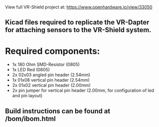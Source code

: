 View full VR-Shield project at:
https://www.openhardware.io/view/33050



## Kicad files required to replicate the VR-Dapter for attaching sensors to the VR-Shield system. 



# Required components:

*  1x 180 Ohm SMD-Resistor (0805)
* 1x LED Red (0805)
* 2x 02x03 angled pin header (2.54mm)
* 1x 01x08 vertical pin header (2.54mm)
* 2x 01x02 vertical pin header (2.00mm)
* 2x pin jumper for vertical pin header (2.00mm, for configuration of led and pin layout)

## Build instructions can be found at /bom/ibom.html

